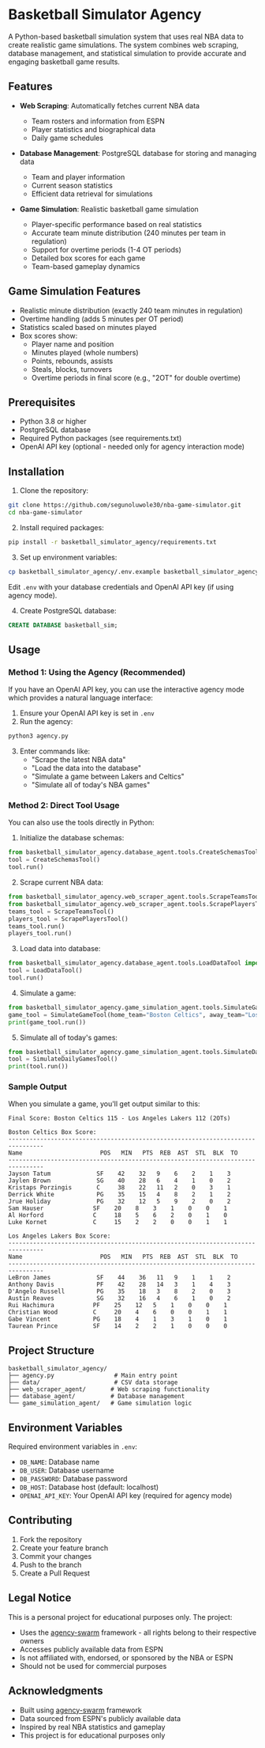 # Basketball Simulator Agency

A Python-based basketball simulation system that uses real NBA data to create realistic game simulations. The system combines web scraping, database management, and statistical simulation to provide accurate and engaging basketball game results.

## Features

- **Web Scraping**: Automatically fetches current NBA data
  - Team rosters and information from ESPN
  - Player statistics and biographical data
  - Daily game schedules

- **Database Management**: PostgreSQL database for storing and managing data
  - Team and player information
  - Current season statistics
  - Efficient data retrieval for simulations

- **Game Simulation**: Realistic basketball game simulation
  - Player-specific performance based on real statistics
  - Accurate team minute distribution (240 minutes per team in regulation)
  - Support for overtime periods (1-4 OT periods)
  - Detailed box scores for each game
  - Team-based gameplay dynamics

## Game Simulation Features
- Realistic minute distribution (exactly 240 team minutes in regulation)
- Overtime handling (adds 5 minutes per OT period)
- Statistics scaled based on minutes played
- Box scores show:
  - Player name and position
  - Minutes played (whole numbers)
  - Points, rebounds, assists
  - Steals, blocks, turnovers
  - Overtime periods in final score (e.g., "2OT" for double overtime)

## Prerequisites

- Python 3.8 or higher
- PostgreSQL database
- Required Python packages (see requirements.txt)
- OpenAI API key (optional - needed only for agency interaction mode)

## Installation

1. Clone the repository:
```bash
git clone https://github.com/segunoluwole30/nba-game-simulator.git
cd nba-game-simulator
```

2. Install required packages:
```bash
pip install -r basketball_simulator_agency/requirements.txt
```

3. Set up environment variables:
```bash
cp basketball_simulator_agency/.env.example basketball_simulator_agency/.env
```
Edit `.env` with your database credentials and OpenAI API key (if using agency mode).

4. Create PostgreSQL database:
```sql
CREATE DATABASE basketball_sim;
```

## Usage

### Method 1: Using the Agency (Recommended)
If you have an OpenAI API key, you can use the interactive agency mode which provides a natural language interface:

1. Ensure your OpenAI API key is set in `.env`
2. Run the agency:
```bash
python3 agency.py
```
3. Enter commands like:
   - "Scrape the latest NBA data"
   - "Load the data into the database"
   - "Simulate a game between Lakers and Celtics"
   - "Simulate all of today's NBA games"

### Method 2: Direct Tool Usage
You can also use the tools directly in Python:

1. Initialize the database schemas:
```python
from basketball_simulator_agency.database_agent.tools.CreateSchemasTool import CreateSchemasTool
tool = CreateSchemasTool()
tool.run()
```

2. Scrape current NBA data:
```python
from basketball_simulator_agency.web_scraper_agent.tools.ScrapeTeamsTool import ScrapeTeamsTool
from basketball_simulator_agency.web_scraper_agent.tools.ScrapePlayersTool import ScrapePlayersTool
teams_tool = ScrapeTeamsTool()
players_tool = ScrapePlayersTool()
teams_tool.run()
players_tool.run()
```

3. Load data into database:
```python
from basketball_simulator_agency.database_agent.tools.LoadDataTool import LoadDataTool
tool = LoadDataTool()
tool.run()
```

4. Simulate a game:
```python
from basketball_simulator_agency.game_simulation_agent.tools.SimulateGameTool import SimulateGameTool
game_tool = SimulateGameTool(home_team="Boston Celtics", away_team="Los Angeles Lakers")
print(game_tool.run())
```

5. Simulate all of today's games:
```python
from basketball_simulator_agency.game_simulation_agent.tools.SimulateDailyGamesTool import SimulateDailyGamesTool
tool = SimulateDailyGamesTool()
print(tool.run())
```

### Sample Output
When you simulate a game, you'll get output similar to this:

```
Final Score: Boston Celtics 115 - Los Angeles Lakers 112 (2OTs)

Boston Celtics Box Score:
--------------------------------------------------------------------------------
Name                      POS   MIN   PTS  REB  AST  STL  BLK  TO  
--------------------------------------------------------------------------------
Jayson Tatum             SF    42    32   9    6    2    1    3   
Jaylen Brown             SG    40    28   6    4    1    0    2   
Kristaps Porzingis       C     38    22   11   2    0    3    1   
Derrick White            PG    35    15   4    8    2    1    2   
Jrue Holiday             PG    32    12   5    9    2    0    2   
Sam Hauser              SF    20    8    3    1    0    0    1   
Al Horford              C     18    5    6    2    0    1    0   
Luke Kornet             C     15    2    2    0    0    1    1   

Los Angeles Lakers Box Score:
--------------------------------------------------------------------------------
Name                      POS   MIN   PTS  REB  AST  STL  BLK  TO  
--------------------------------------------------------------------------------
LeBron James             SF    44    36   11   9    1    1    2   
Anthony Davis            PF    42    28   14   3    1    4    3   
D'Angelo Russell         PG    35    18   3    8    2    0    3   
Austin Reaves            SG    32    16   4    6    1    0    2   
Rui Hachimura           PF    25    12   5    1    0    0    1   
Christian Wood          C     20    4    6    0    0    1    1   
Gabe Vincent            PG    18    4    1    3    1    0    1   
Taurean Prince          SF    14    2    2    1    0    0    0   
```

## Project Structure

```
basketball_simulator_agency/
├── agency.py                 # Main entry point
├── data/                     # CSV data storage
├── web_scraper_agent/       # Web scraping functionality
├── database_agent/          # Database management
└── game_simulation_agent/   # Game simulation logic
```

## Environment Variables

Required environment variables in `.env`:
- `DB_NAME`: Database name
- `DB_USER`: Database username
- `DB_PASSWORD`: Database password
- `DB_HOST`: Database host (default: localhost)
- `OPENAI_API_KEY`: Your OpenAI API key (required for agency mode)

## Contributing

1. Fork the repository
2. Create your feature branch
3. Commit your changes
4. Push to the branch
5. Create a Pull Request

## Legal Notice

This is a personal project for educational purposes only. The project:
- Uses the [agency-swarm](https://github.com/VRSEN/agency-swarm) framework - all rights belong to their respective owners
- Accesses publicly available data from ESPN
- Is not affiliated with, endorsed, or sponsored by the NBA or ESPN
- Should not be used for commercial purposes

## Acknowledgments

- Built using [agency-swarm](https://github.com/VRSEN/agency-swarm) framework
- Data sourced from ESPN's publicly available data
- Inspired by real NBA statistics and gameplay
- This project is for educational purposes only 